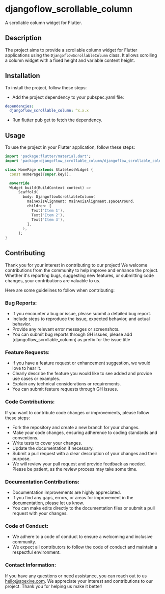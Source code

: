 # djangoflow_scrollable_column

A scrollable column widget for Flutter.

## Description

The project aims to provide a scrollable column widget for Flutter applications using the
`DjangoflowScrollableColumn` class. It allows scrolling a column widget with a fixed height and
variable content height.

## Installation

To install the project, follow these steps:

- Add the project dependency to your pubspec.yaml file:

```yaml
dependencies:
  djangoflow_scrollable_column: ^x.x.x
```

- Run flutter pub get to fetch the dependency.

## Usage

To use the project in your Flutter application, follow these steps:

```dart
import 'package:flutter/material.dart';
import 'package:djangoflow_scrollable_column/djangoflow_scrollable_column.dart';

class HomePage extends StatelessWidget {
  const HomePage({super.key});

  @override
  Widget build(BuildContext context) =>
      Scaffold(
        body: DjangoflowScrollableColumn(
          mainAxisAlignment: MainAxisAlignment.spaceAround,
          children: [
            Text('Item 1'),
            Text('Item 2'),
            Text('Item 3'),
          ],
        ),
      );
}
```

## Contributing

Thank you for your interest in contributing to our project! We welcome contributions from the
community to help improve and enhance the project. Whether it's reporting bugs, suggesting new
features, or submitting code changes, your contributions are valuable to us.

Here are some guidelines to follow when contributing:

### Bug Reports:

- If you encounter a bug or issue, please submit a detailed bug report.
- Include steps to reproduce the issue, expected behavior, and actual behavior.
- Provide any relevant error messages or screenshots.
- You can submit bug reports through GH issues, please add [djangoflow_scrollable_column] as prefix for the
  issue title

### Feature Requests:

- If you have a feature request or enhancement suggestion, we would love to hear it.
- Clearly describe the feature you would like to see added and provide use cases or examples.
- Explain any technical considerations or requirements.
- You can submit feature requests through GH issues.

### Code Contributions:

If you want to contribute code changes or improvements, please follow these steps:

- Fork the repository and create a new branch for your changes.
- Make your code changes, ensuring adherence to coding standards and conventions.
- Write tests to cover your changes.
- Update the documentation if necessary.
- Submit a pull request with a clear description of your changes and their purpose.
- We will review your pull request and provide feedback as needed. Please be patient, as the review
  process may take some time.

### Documentation Contributions:

- Documentation improvements are highly appreciated.
- If you find any gaps, errors, or areas for improvement in the documentation, please let us know.
- You can make edits directly to the documentation files or submit a pull request with your changes.

### Code of Conduct:

- We adhere to a code of conduct to ensure a welcoming and inclusive community.
- We expect all contributors to follow the code of conduct and maintain a respectful environment.

### Contact Information:

If you have any questions or need assistance, you can reach out to
us [hello@apexive.com](mailto:hello@apexive.com).
We appreciate your interest and contributions to our project. Thank you for helping us make it
better!
